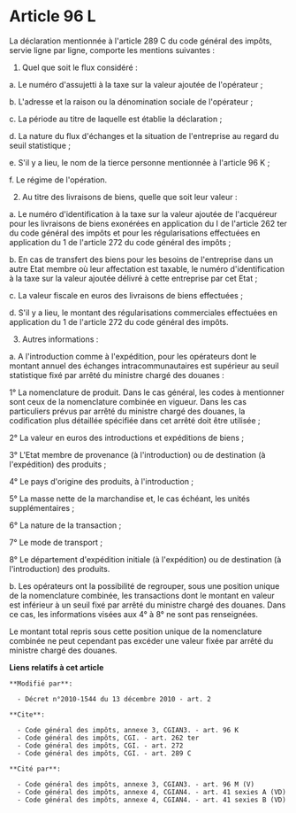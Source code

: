 # Article 96 L

La déclaration mentionnée à l'article 289 C du code général des impôts, servie ligne par ligne, comporte les mentions
suivantes : 

1. Quel que soit le flux considéré : 

a. Le numéro d'assujetti à la taxe sur la valeur ajoutée de l'opérateur ; 

b. L'adresse et la raison ou la dénomination sociale de l'opérateur ; 

c. La période au titre de laquelle est établie la déclaration ; 

d. La nature du flux d'échanges et la situation de l'entreprise au regard du seuil statistique ; 

e. S'il y a lieu, le nom de la tierce personne mentionnée à l'article 96 K ; 

f. Le régime de l'opération. 

2. Au titre des livraisons de biens, quelle que soit leur valeur : 

a. Le numéro d'identification à la taxe sur la valeur ajoutée de l'acquéreur pour les livraisons de biens exonérées en
application du I de l'article 262 ter du code général des impôts et pour les régularisations effectuées en application du 1
de l'article 272 du code général des impôts ; 

b. En cas de transfert des biens pour les besoins de l'entreprise dans un autre Etat membre où leur affectation est taxable,
le numéro d'identification à la taxe sur la valeur ajoutée délivré à cette entreprise par cet Etat ; 

c. La valeur fiscale en euros des livraisons de biens effectuées ; 

d. S'il y a lieu, le montant des régularisations commerciales effectuées en application du 1 de l'article 272 du code général
des impôts. 

3. Autres informations : 

a. A l'introduction comme à l'expédition, pour les opérateurs dont le montant annuel des échanges intracommunautaires est
supérieur au seuil statistique fixé par arrêté du ministre chargé des douanes : 

1° La nomenclature de produit. Dans le cas général, les codes à mentionner sont ceux de la nomenclature combinée en vigueur.
Dans les cas particuliers prévus par arrêté du ministre chargé des douanes, la codification plus détaillée spécifiée dans cet
arrêté doit être utilisée ; 

2° La valeur en euros des introductions et expéditions de biens ; 

3° L'Etat membre de provenance (à l'introduction) ou de destination (à l'expédition) des produits ; 

4° Le pays d'origine des produits, à l'introduction ; 

5° La masse nette de la marchandise et, le cas échéant, les unités supplémentaires ; 

6° La nature de la transaction ; 

7° Le mode de transport ; 

8° Le département d'expédition initiale (à l'expédition) ou de destination (à l'introduction) des produits. 

b. Les opérateurs ont la possibilité de regrouper, sous une position unique de la nomenclature combinée, les transactions
dont le montant en valeur est inférieur à un seuil fixé par arrêté du ministre chargé des douanes. Dans ce cas, les
informations visées aux 4° à 8° ne sont pas renseignées. 

Le montant total repris sous cette position unique de la nomenclature combinée ne peut cependant pas excéder une valeur fixée
par arrêté du ministre chargé des douanes.

**Liens relatifs à cet article**

	**Modifié par**:

	  - Décret n°2010-1544 du 13 décembre 2010 - art. 2

	**Cite**:

	  - Code général des impôts, annexe 3, CGIAN3. - art. 96 K
	  - Code général des impôts, CGI. - art. 262 ter
	  - Code général des impôts, CGI. - art. 272
	  - Code général des impôts, CGI. - art. 289 C

	**Cité par**:

	  - Code général des impôts, annexe 3, CGIAN3. - art. 96 M (V)
	  - Code général des impôts, annexe 4, CGIAN4. - art. 41 sexies A (VD)
	  - Code général des impôts, annexe 4, CGIAN4. - art. 41 sexies B (VD)
